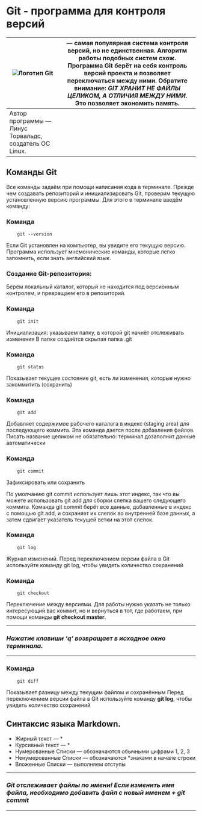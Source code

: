 # **Git - программа для контроля версий**

![Логотип Git](https://kadvarus.com/wp-content/uploads/2022/09/git-100x100.jpeg) | — самая популярная система контроля версий, но не единственная. Алгоритм работы подобных систем схож. Программа Git берёт на себя контроль версий проекта и позволяет переключаться между ними. Обратите внимание: _GIT ХРАНИТ НЕ ФАЙЛЫ ЦЕЛИКОМ, А ОТЛИЧИЯ МЕЖДУ НИМИ_. Это позволяет экономить память. 
------------- | -------------
 | Автор программы — Линус Торвальдс, создатель ОС Linux.

 ## **Команды Git**

 Все команды задаём при помощи написания кода в терминале.
Прежде чем создавать репозиторий и инициализировать Git, проверим текущую установленную версию программы. Для этого в терминале введём команду:

### Команда 
        git --version

Если Git установлен на компьютер, вы увидите его текущую версию. Программа использует мнемонические команды, которые легко запомнить, если знать английский язык.

### **Создание Git-репозитория:**

Берём локальный каталог, который не находится под версионным контролем, и превращаем его в репозиторий.

### Команда 
        git init

Инициализация: указываем папку, в которой git начнёт отслеживать изменения В папке создаётся скрытая папка .git


### Команда 
        git status

Показывает текущее состояние git, есть  ли изменения, которые нужно закоммитить (сохранить)

### Команда 

        git add

Добавляет содержимое рабочего каталога в индекс (staging area) для последующего коммита. Эта команда дается после добавления файлов. Писать название целиком не обязательно: терминал дозаполнит данные автоматически


### Команда 
        git commit
Зафиксировать или сохранить

По умолчанию git commit использует лишь этот индекс, так что вы можете использовать git add для сборки слепка вашего следующего коммита. Команда git commit берёт все данные, добавленные в индекс с помощью git add, и сохраняет их слепок во внутренней базе данных, а затем сдвигает указатель текущей ветки на этот слепок.

### Команда 
        git log

Журнал изменений. Перед переключением версии файла в Git используйте команду git log, чтобы увидеть количество сохранений



### Команда 
        git checkout

Переключение между версиями. Для работы нужно указать не только интересующий вас коммит, но и вернуться  в тот, где работаем, при помощи команды **git checkout master**.

---
### *Нажатие клавиши **‘q’** возвращает  в исходное окно терминала.*
---

### Команда 
        git diff

Показывает разницу между текущим файлом и сохранённым Перед переключением версии файла в Git используйте команду **git log**, чтобы увидеть количество сохранений


## **Синтаксис языка Markdown.**
* Жирный текст — *
* Курсивный текст — *
* Нумерованные Списки — обозначаются обычными цифрами 1, 2, 3
* Ненумерованные Списки — обозначаются *знаками в начале строки
* Вложенные Списки — выполняем отступы

---
### *Git отслеживает файлы по имени!  Если изменить имя файла, необходимо добавить файл с новый именем + **git commit***

---

